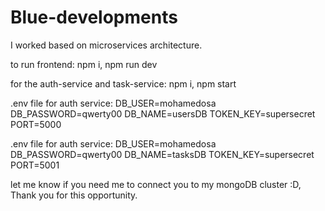 # Blue-developments
I worked based on microservices architecture.

to run frontend:
  npm i,
  npm run dev

for the auth-service and task-service:
  npm i,
  npm start

.env file for auth service:
  DB_USER=mohamedosa
  DB_PASSWORD=qwerty00
  DB_NAME=usersDB
  TOKEN_KEY=supersecret
  PORT=5000

.env file for auth service:
  DB_USER=mohamedosa
  DB_PASSWORD=qwerty00
  DB_NAME=tasksDB
  TOKEN_KEY=supersecret
  PORT=5001

let me know if you need me to connect you to my mongoDB cluster :D,
Thank you for this opportunity.

